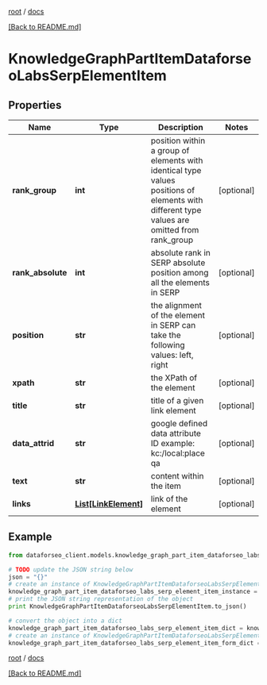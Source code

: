 [root](./../ "root") / [docs](./ "docs")

[[Back to README.md]](./../README.md "[Back to README.md]")

# KnowledgeGraphPartItemDataforseoLabsSerpElementItem

## Properties

Name | Type | Description | Notes
------------ | ------------- | ------------- | -------------
**rank_group** | **int** | position within a group of elements with identical type values positions of elements with different type values are omitted from rank_group | [optional]
**rank_absolute** | **int** | absolute rank in SERP absolute position among all the elements in SERP | [optional]
**position** | **str** | the alignment of the element in SERP can take the following values: left, right | [optional]
**xpath** | **str** | the XPath of the element | [optional]
**title** | **str** | title of a given link element | [optional]
**data_attrid** | **str** | google defined data attribute ID example: kc:/local:place qa | [optional]
**text** | **str** | content within the item | [optional]
**links** | [**List[LinkElement]**](LinkElement.md) | link of the element | [optional]

## Example

```python
from dataforseo_client.models.knowledge_graph_part_item_dataforseo_labs_serp_element_item import KnowledgeGraphPartItemDataforseoLabsSerpElementItem

# TODO update the JSON string below
json = "{}"
# create an instance of KnowledgeGraphPartItemDataforseoLabsSerpElementItem from a JSON string
knowledge_graph_part_item_dataforseo_labs_serp_element_item_instance = KnowledgeGraphPartItemDataforseoLabsSerpElementItem.from_json(json)
# print the JSON string representation of the object
print KnowledgeGraphPartItemDataforseoLabsSerpElementItem.to_json()

# convert the object into a dict
knowledge_graph_part_item_dataforseo_labs_serp_element_item_dict = knowledge_graph_part_item_dataforseo_labs_serp_element_item_instance.to_dict()
# create an instance of KnowledgeGraphPartItemDataforseoLabsSerpElementItem from a dict
knowledge_graph_part_item_dataforseo_labs_serp_element_item_form_dict = knowledge_graph_part_item_dataforseo_labs_serp_element_item.from_dict(knowledge_graph_part_item_dataforseo_labs_serp_element_item_dict)
```

  

[root](./../ "root") / [docs](./ "docs")

[[Back to README.md]](./../README.md "[Back to README.md]")